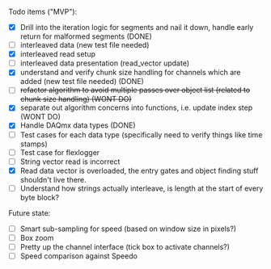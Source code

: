 Todo items ("MVP"):
- [x] Drill into the iteration logic for segments and nail it down, handle early return for malformed segments (DONE)
- [ ] interleaved data (new test file needed)
- [x] interleaved read setup
- [ ] interleaved data presentation (read_vector update) 
- [x] understand and verify chunk size handling for channels which are added (new test file needed) (DONE)
- [ ] ~~refactor algorithm to avoid multiple passes over object list (related to chunk size handling) (WONT DO)~~
- [x] separate out algorithm concerns into functions, i.e. update index step (WONT DO)
- [x] Handle DAQmx data types (DONE)
- [ ] Test cases for each data type (specifically need to verify things like time stamps)
- [ ] Test case for flexlogger
- [ ] String vector read is incorrect
- [x] Read data vector is overloaded, the entry gates and object finding stuff shouldn't live there.
- [ ] Understand how strings actually interleave, is length at the start of every byte block?

Future state:
- [ ] Smart sub-sampling for speed (based on window size in pixels?)
- [ ] Box zoom
- [ ] Pretty up the channel interface (tick box to activate channels?)
- [ ] Speed comparison against Speedo